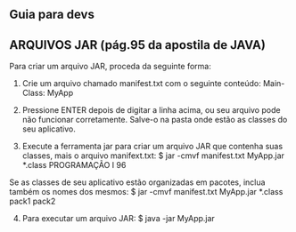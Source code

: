 ## Guia para devs

## ARQUIVOS JAR (pág.95 da apostila de JAVA)

Para criar um arquivo JAR, proceda da seguinte forma:

1. Crie um arquivo chamado manifest.txt com o seguinte conteúdo:
Main-Class: MyApp

2. Pressione ENTER depois de digitar a linha acima, ou seu arquivo pode não funcionar
corretamente. Salve-o na pasta onde estão as classes do seu aplicativo.

3. Execute a ferramenta jar para criar um arquivo JAR que contenha suas classes, mais o
arquivo manifext.txt:
$ jar -cmvf manifest.txt MyApp.jar *.class
PROGRAMAÇÃO I 96

Se as classes de seu aplicativo estão organizadas em pacotes, inclua também os nomes
dos mesmos:
$ jar -cmvf manifest.txt MyApp.jar *.class pack1 pack2

4. Para executar um arquivo JAR:
$ java -jar MyApp.jar